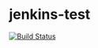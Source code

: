 # jenkins-test
[![Build Status](http://localhost:8080/buildStatus/icon?job=new-git-trigger)]([http://localhost:8080/job/new-git-trigger/](https://b583-197-55-77-211.eu.ngrok.io/job/new-git-trigger))
